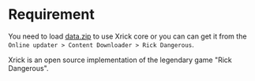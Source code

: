 # Requirement

You need to load [data.zip](http://www.bigorno.net/xrick/download.html) to use Xrick core or you can can get it from the `Online updater > Content Downloader > Rick Dangerous`.

Xrick is an open source implementation of the legendary game "Rick Dangerous".